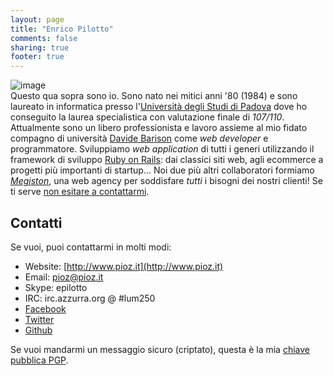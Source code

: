 ```yaml
---
layout: page
title: "Enrico Pilotto"
comments: false
sharing: true
footer: true
---
```


![image](http://www.gravatar.com/avatar/e55bf20cb49ffc2c42d7ddc4435247e5?s=200)  
Questo qua sopra sono io. Sono nato nei mitici anni '80 (1984) e sono laureato in informatica presso l'[Università degli Studi di Padova](http://www.math.unipd.it/) dove ho conseguito la laurea specialistica con valutazione finale di _107/110_.  
Attualmente sono un libero professionista e lavoro assieme al mio fidato compagno di università [Davide Barison](http://barison.org/) come _web developer_ e programmatore. Sviluppiamo _web application_ di tutti i generi utilizzando il framework di sviluppo [Ruby on Rails](http://rubyonrails.org/): dai classici siti web, agli ecommerce a progetti più importanti di startup... Noi due più altri collaboratori  formiamo *[Megiston](http://www.megiston.it)*, una web agency per soddisfare *tutti* i bisogni dei nostri clienti! Se ti serve [non esitare a contattarmi](mailto:pioz@pioz.it).  

## Contatti

Se vuoi, puoi contattarmi in molti modi:

- Website: [http://www.pioz.it](http://www.pioz.it)
- Email: [pioz@pioz.it](mailto:pioz@pioz.it)
- Skype: epilotto
- IRC: irc.azzurra.org @ #lum250
- [Facebook](http://www.facebook.com/epilotto)
- [Twitter](http://twitter.com/pioz)
- [Github](https://github.com/pioz)

Se vuoi mandarmi un messaggio sicuro (criptato), questa è la mia [chiave pubblica PGP](http://keyserver.linux.it/pks/lookup?op=get&search=0xC90A3577).